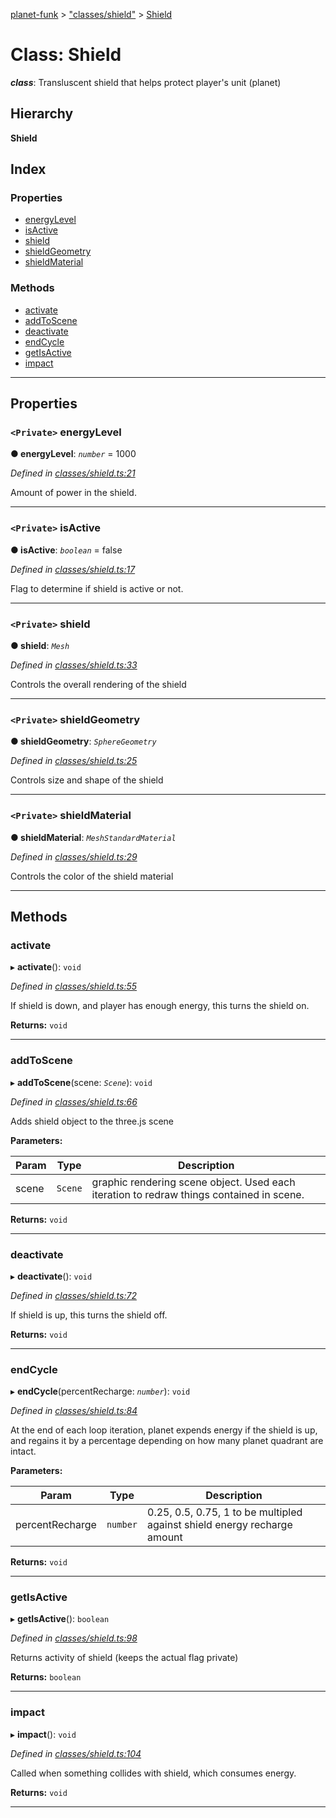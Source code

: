 [planet-funk](../README.md) > ["classes/shield"](../modules/_classes_shield_.md) > [Shield](../classes/_classes_shield_.shield.md)

# Class: Shield

*__class__*: Transluscent shield that helps protect player's unit (planet)

## Hierarchy

**Shield**

## Index

### Properties

* [energyLevel](_classes_shield_.shield.md#energylevel)
* [isActive](_classes_shield_.shield.md#isactive)
* [shield](_classes_shield_.shield.md#shield)
* [shieldGeometry](_classes_shield_.shield.md#shieldgeometry)
* [shieldMaterial](_classes_shield_.shield.md#shieldmaterial)

### Methods

* [activate](_classes_shield_.shield.md#activate)
* [addToScene](_classes_shield_.shield.md#addtoscene)
* [deactivate](_classes_shield_.shield.md#deactivate)
* [endCycle](_classes_shield_.shield.md#endcycle)
* [getIsActive](_classes_shield_.shield.md#getisactive)
* [impact](_classes_shield_.shield.md#impact)

---

## Properties

<a id="energylevel"></a>

### `<Private>` energyLevel

**● energyLevel**: *`number`* = 1000

*Defined in [classes/shield.ts:21](https://github.com/WilliamRADFunk/planet-funk/blob/ea78a5a/src/classes/shield.ts#L21)*

Amount of power in the shield.

___
<a id="isactive"></a>

### `<Private>` isActive

**● isActive**: *`boolean`* = false

*Defined in [classes/shield.ts:17](https://github.com/WilliamRADFunk/planet-funk/blob/ea78a5a/src/classes/shield.ts#L17)*

Flag to determine if shield is active or not.

___
<a id="shield"></a>

### `<Private>` shield

**● shield**: *`Mesh`*

*Defined in [classes/shield.ts:33](https://github.com/WilliamRADFunk/planet-funk/blob/ea78a5a/src/classes/shield.ts#L33)*

Controls the overall rendering of the shield

___
<a id="shieldgeometry"></a>

### `<Private>` shieldGeometry

**● shieldGeometry**: *`SphereGeometry`*

*Defined in [classes/shield.ts:25](https://github.com/WilliamRADFunk/planet-funk/blob/ea78a5a/src/classes/shield.ts#L25)*

Controls size and shape of the shield

___
<a id="shieldmaterial"></a>

### `<Private>` shieldMaterial

**● shieldMaterial**: *`MeshStandardMaterial`*

*Defined in [classes/shield.ts:29](https://github.com/WilliamRADFunk/planet-funk/blob/ea78a5a/src/classes/shield.ts#L29)*

Controls the color of the shield material

___

## Methods

<a id="activate"></a>

###  activate

▸ **activate**(): `void`

*Defined in [classes/shield.ts:55](https://github.com/WilliamRADFunk/planet-funk/blob/ea78a5a/src/classes/shield.ts#L55)*

If shield is down, and player has enough energy, this turns the shield on.

**Returns:** `void`

___
<a id="addtoscene"></a>

###  addToScene

▸ **addToScene**(scene: *`Scene`*): `void`

*Defined in [classes/shield.ts:66](https://github.com/WilliamRADFunk/planet-funk/blob/ea78a5a/src/classes/shield.ts#L66)*

Adds shield object to the three.js scene

**Parameters:**

| Param | Type | Description |
| ------ | ------ | ------ |
| scene | `Scene` |  graphic rendering scene object. Used each iteration to redraw things contained in scene. |

**Returns:** `void`

___
<a id="deactivate"></a>

###  deactivate

▸ **deactivate**(): `void`

*Defined in [classes/shield.ts:72](https://github.com/WilliamRADFunk/planet-funk/blob/ea78a5a/src/classes/shield.ts#L72)*

If shield is up, this turns the shield off.

**Returns:** `void`

___
<a id="endcycle"></a>

###  endCycle

▸ **endCycle**(percentRecharge: *`number`*): `void`

*Defined in [classes/shield.ts:84](https://github.com/WilliamRADFunk/planet-funk/blob/ea78a5a/src/classes/shield.ts#L84)*

At the end of each loop iteration, planet expends energy if the shield is up, and regains it by a percentage depending on how many planet quadrant are intact.

**Parameters:**

| Param | Type | Description |
| ------ | ------ | ------ |
| percentRecharge | `number` |  0.25, 0.5, 0.75, 1 to be multipled against shield energy recharge amount |

**Returns:** `void`

___
<a id="getisactive"></a>

###  getIsActive

▸ **getIsActive**(): `boolean`

*Defined in [classes/shield.ts:98](https://github.com/WilliamRADFunk/planet-funk/blob/ea78a5a/src/classes/shield.ts#L98)*

Returns activity of shield (keeps the actual flag private)

**Returns:** `boolean`

___
<a id="impact"></a>

###  impact

▸ **impact**(): `void`

*Defined in [classes/shield.ts:104](https://github.com/WilliamRADFunk/planet-funk/blob/ea78a5a/src/classes/shield.ts#L104)*

Called when something collides with shield, which consumes energy.

**Returns:** `void`

___

